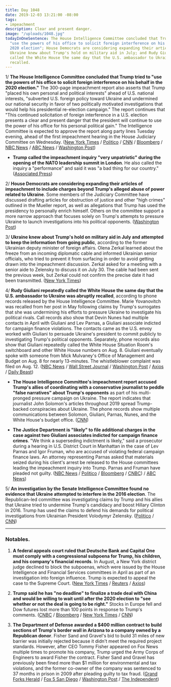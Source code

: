 ```yaml
---
title: Day 1048
date: 2019-12-03 13:21:00 -08:00
tags:
- impeachment
description: Clear and present danger.
image: "/uploads/1048.jpg"
todayInOneSentence: The House Intelligence Committee concluded that Trump tried to
  "use the powers of his office to solicit foreign interference on his behalf in the
  2020 election"; House Democrats are considering expanding their articles of impeachment;
  Ukraine knew about Trump's hold on military aid in July; and Rudy Giuliani repeatedly
  called the White House the same day that the U.S. ambassador to Ukraine was abruptly
  recalled.
---
```


1/ **The House Intelligence Committee concluded that Trump tried to "use the powers of his office to solicit foreign interference on his behalf in the 2020 election."** The 300-page impeachment report also asserts that Trump "placed his own personal and political interests"  ahead of U.S. national interests, "subverted U.S. foreign policy toward Ukraine and undermined our national security in favor of two politically motivated investigations that would help his presidential re-election campaign." The report continues that "This continued solicitation of foreign interference in a U.S. election presents a clear and present danger that the president will continue to use the power of his office for his personal political gain."  The Intelligence Committee is expected to approve the report along party lines Tuesday evening, ahead of the first impeachment hearing in the House Judiciary Committee on Wednesday. ([New York Times](https://www.nytimes.com/2019/12/03/us/politics/impeachment-trump-intelligence-committee.html) / [Politico](https://www.politico.com/news/2019/12/03/trump-abused-power-of-presidency-dems-conclude-in-impeachment-report-074924) / [CNN](https://www.cnn.com/2019/12/03/politics/house-intelligence-committee-report/index.html) / [Bloomberg](https://www.bloomberg.com/news/articles/2019-12-03/trump-compromised-security-abused-office-house-report-says?srnd=premium) / [NBC News](https://www.nbcnews.com/politics/trump-impeachment-inquiry/democrats-impeachment-report-cites-trump-obstruction-withholding-aid-warns-grave-n1094341) / [ABC News](https://abcnews.go.com/Politics/impeachment-report-details-scheme-trump-pressure-ukraine-benefit/story?id=67467779) / [Washington Post](https://www.washingtonpost.com/politics/impeachment-hearings-live-updates/2019/12/03/50fec098-15ba-11ea-8406-df3c54b3253e_story.html))

* **Trump called the impeachment inquiry "very unpatriotic" during the opening of the NATO leadership summit in London**. He also called the inquiry a "performance" and said it was "a bad thing for our country." ([Associated Press](https://apnews.com/ad95d35c2a608bd3ecd6ae87bf2e1ba2))

2/ **House Democrats are considering expanding their articles of impeachment to include charges beyond Trump's alleged abuse of power related to Ukraine**. Some members of the Judiciary Committee have discussed drafting articles for obstruction of justice and other "high crimes" outlined in the Mueller report, as well as allegations that Trump has used the presidency to personally enrich himself. Others on the committee support a more narrow approach that focuses solely on Trump's attempts to pressure Ukraine to launch investigations into his political opponents. ([Washington Post](https://www.washingtonpost.com/politics/democrats-quietly-debate-expanding-impeachment-articles-beyond-ukraine/2019/12/02/da84e00a-1537-11ea-bf81-ebe89f477d1e_story.html))

3/ **Ukraine knew about Trump's hold on military aid in July and attempted to keep the information from going public**, according to the former Ukrainian deputy minister of foreign affairs. Olena Zerkal learned about the freeze from an incoming diplomatic cable and informed Ukrainian senior officials, who tried to prevent it from surfacing in order to avoid getting drawn into the impeachment discussion. Zerkal asked for a meeting with a senior aide to Zelensky to discuss it on July 30. The cable had been sent the previous week, but Zerkal could not confirm the precise date it had been transmitted. ([New York Times](https://www.nytimes.com/2019/12/03/world/europe/ukraine-impeachment-military-aid.html))

4/ **Rudy Giuliani repeatedly called the White House the same day that the U.S. ambassador to Ukraine was abruptly recalled**, according to phone records released by the House Intelligence Committee. Marie Yovanovitch was recalled from her post in May following claims by Trump's surrogates that she was undermining his efforts to pressure Ukraine to investigate his political rivals. Call records also show that Devin Nunes had multiple contacts in April with Giuliani and Lev Parnas, a Giuliani associate indicted for campaign finance violations. The contacts came as the U.S. envoy worked with Giuliani to persuade Ukraine's president to commit publicly to investigating Trump's political opponents. Separately, phone records also show that Giuliani repeatedly called the White House Situation Room's switchboard and other White House numbers on Aug. 8. Giuliani eventually spoke with someone from Mick Mulvaney's Office of Management and Budget on Aug. 8 for nearly 13-minutes. The whistleblower complaint was filed on Aug. 12. ([NBC News](https://www.nbcnews.com/politics/donald-trump/giuliani-mystery-phone-calls-texts-uncovered-democrats-impeachment-report-n1095086) / [Wall Street Journal](https://www.wsj.com/articles/report-reveals-call-records-between-giuliani-white-house-and-nunes-11575409448) / [Washington Post](https://www.washingtonpost.com/politics/impeachment-hearings-live-updates/2019/12/03/50fec098-15ba-11ea-8406-df3c54b3253e_story.html) / [Axios](https://www.axios.com/devin-nunes-lev-parnas-rudy-giuliani-ukraine-a2193934-f4ae-48de-a3c9-8750a306812b.html) / [Daily Beast](https://www.thedailybeast.com/impeachment-investigators-got-rudys-phone-recordsand-theyre-quite-revealing))

* **The House Intelligence Committee's impeachment report accused Trump's allies of coordinating with a conservative journalist to peddle "false narratives" about Trump's opponents** as part of his multi-pronged pressure campaign on Ukraine. The report indicates that journalist John Solomon's articles throughout 2019 spread Trump-backed conspiracies about Ukraine. The phone records show multiple communications between Solomon, Giuliani, Parnas, Nunes, and the White House's budget office. ([CNN](https://www.cnn.com/2019/12/03/politics/intelligence-report-phone-records-devin-nunes/))

* **The Justice Department is "likely" to file additional charges in the case against two Giuliani associates indicted for campaign finance crimes**. "We think a superseding indictment is likely," said a prosecutor during a hearing in U.S. District Court in Manhattan in the case of Lev Parnas and Igor Fruman, who are accused of violating federal campaign finance laws. An attorney representing Parnas asked that materials seized during his client's arrest be released to the House committees leading the impeachment inquiry into Trump. Parnas and Fruman have pleaded not guilty. ([NBC News](https://www.nbcnews.com/politics/justice-department/prosecutor-says-new-charges-likely-case-against-rudy-giuliani-associates-n1094506) / [Politico](https://www.politico.com/states/new-york/albany/story/2019/12/02/new-charges-likely-in-case-against-giuliani-associates-1230238) / [Bloomberg](https://www.bloomberg.com/news/articles/2019-12-02/u-s-likely-to-bring-new-charges-in-giuliani-allies-case) / [CNBC](https://www.cnbc.com/2019/12/02/new-criminal-charges-likely-in-case-of-rudy-giuliani-associates.html)) / [ABC News](https://abcnews.go.com/Politics/lawyer-giuliani-associate-petitions-court-release-documents-recordings/story?id=67446948))

5/ **An investigation by the Senate Intelligence Committee found no evidence that Ukraine attempted to interfere in the 2016 election**. The Republican-led committee was investigating claims by Trump and his allies that Ukraine tried to undermine Trump's candidacy and boost Hillary Clinton in 2016. Trump has used the claims to defend his demands for political investigations from Ukrainian President Volodymyr Zelensky. ([Politico](https://www.politico.com/news/2019/12/02/senate-panel-ukraine-election-interference-074796) / [CNN](https://www.cnn.com/2019/12/02/politics/senate-intelligence-ukraine-2016-election/index.html))

---

### Notables.

1. **A federal appeals court ruled that Deutsche Bank and Capital One must comply with a congressional subpoena for Trump, his children, and his company's financial records**. In August, a New York district judge declined to block the subpoenas, which were issued by the House Intelligence and Financial Services committees in April as part of an investigation into foreign influence. Trump is expected to appeal the case to the Supreme Court. ([New York Times](https://www.nytimes.com/2019/12/03/business/trump-deutsche-bank-subpoena.html) / [Reuters](https://www.reuters.com/article/us-usa-trump-banks-idUSKBN1Y71V0) / [Axios](https://www.axios.com/trump-financial-records-subpoena-deutsche-bank-8ad4507e-aa16-4641-ae5f-5dbc022cb030.html))

2. **Trump said he has "no deadline" to finalize a trade deal with China and would be willing to wait until after the 2020 election to "see whether or not the deal is going to be right."** Stocks in Europe fell and Dow futures lost more than 100 points in response to Trump's comments. ([CNBC](https://www.cnbc.com/2019/12/03/trump-says-it-might-be-better-to-wait-until-after-2020-election-for-a-china-deal.html) / [Bloomberg](https://www.bloomberg.com/news/articles/2019-12-03/trump-says-no-deadline-for-china-deal-may-come-after-election) / [New York Times](https://www.nytimes.com/2019/12/03/business/economy/trump-china-trade.html) / [CNN](https://www.cnn.com/2019/12/03/investing/dow-stock-market-today/index.html))

3. **The Department of Defense awarded a $400 million contract to build sections of Trump's border wall in Arizona to a company owned by a Republican donor**. Fisher Sand and Gravel's bid to build 31 miles of new barrier was initially rejected because it didn't meet the required project standards. However, after CEO Tommy Fisher appeared on Fox News multiple times to promote his company, Trump urged the Army Corps of Engineers to award Fisher the contract. Fisher Sand and Gravel has previously been fined more than $1 million for environmental and tax violations, and the former co-owner of the company was sentenced to 37 months in prison in 2009 after pleading guilty to tax fraud. ([Grand Forks Herald](https://www.grandforksherald.com/news/government-and-politics/4801023-Dickinson-company-gets-massive-contract-to-build-part-of-border-wall) / [Fox 5 San Diego](https://fox5sandiego.com/2019/12/02/construction-company-building-private-wall-for-group-with-trump-ties-wins-government-contract/) / [Washington Post](https://www.washingtonpost.com/immigration/north-dakota-company-that-trump-touted-gets-400-million-border-wall-contract/2019/12/02/9c661132-1568-11ea-bf81-ebe89f477d1e_story.html) / [The Independent](https://www.independent.co.uk/news/world/americas/us-politics/trump-border-wall-contract-fox-news-republican-donor-fisher-sand-gravel-arizona-a9230346.html))